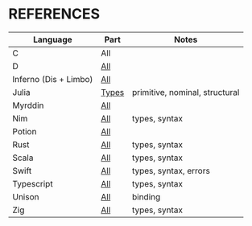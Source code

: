 # REFERENCES

Language|Part|Notes
---|---|---
C|All|
D|[All](https://dlang.org/spec/spec.html)|
Inferno (Dis + Limbo)|[All](http://www.vitanuova.com/inferno/index.html)|
Julia|[Types](https://docs.julialang.org/en/v1/manual/types/)|primitive, nominal, structural
Myrddin|[All](https://myrlang.org/spec)|
Nim|[All](https://nim-lang.org/)|types, syntax
Potion|[All](http://perl11.org/potion/)|
Rust|[All](https://doc.rust-lang.org/reference/)|types, syntax
Scala|[All](https://docs.scala-lang.org/overviews/scala-book/introduction.html)|types, syntax
Swift|[All](https://docs.swift.org/swift-book/LanguageGuide/TheBasics.html)|types, syntax, errors
Typescript|[All](https://www.typescriptlang.org/docs/handbook/basic-types.html)|types, syntax
Unison|[All](https://www.unisonweb.org/docs/language-reference/)|binding
Zig|[All](https://ziglang.org/)|types, syntax